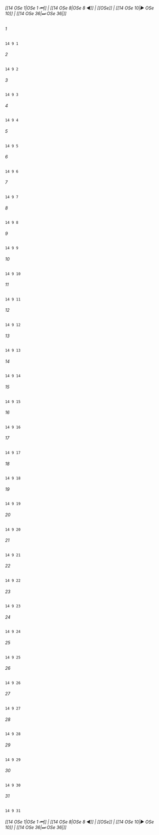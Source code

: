 
###### [[14 OSe 1|OSe 1 ⏮]] | [[14 OSe 8|OSe 8 ◀]] | [[OSe]] | [[14 OSe 10|▶ OSe 10]] | [[14 OSe 36|⏭ OSe 36|]]

###### 1
``` verse
14 9 1 
```
###### 2
``` verse
14 9 2 
```
###### 3
``` verse
14 9 3 
```
###### 4
``` verse
14 9 4 
```
###### 5
``` verse
14 9 5 
```
###### 6
``` verse
14 9 6 
```
###### 7
``` verse
14 9 7 
```
###### 8
``` verse
14 9 8 
```
###### 9
``` verse
14 9 9 
```
###### 10
``` verse
14 9 10 
```
###### 11
``` verse
14 9 11 
```
###### 12
``` verse
14 9 12 
```
###### 13
``` verse
14 9 13 
```
###### 14
``` verse
14 9 14 
```
###### 15
``` verse
14 9 15 
```
###### 16
``` verse
14 9 16 
```
###### 17
``` verse
14 9 17 
```
###### 18
``` verse
14 9 18 
```
###### 19
``` verse
14 9 19 
```
###### 20
``` verse
14 9 20 
```
###### 21
``` verse
14 9 21 
```
###### 22
``` verse
14 9 22 
```
###### 23
``` verse
14 9 23 
```
###### 24
``` verse
14 9 24 
```
###### 25
``` verse
14 9 25 
```
###### 26
``` verse
14 9 26 
```
###### 27
``` verse
14 9 27 
```
###### 28
``` verse
14 9 28 
```
###### 29
``` verse
14 9 29 
```
###### 30
``` verse
14 9 30 
```
###### 31
``` verse
14 9 31 
```

###### [[14 OSe 1|OSe 1 ⏮]] | [[14 OSe 8|OSe 8 ◀]] | [[OSe]] | [[14 OSe 10|▶ OSe 10]] | [[14 OSe 36|⏭ OSe 36|]]

